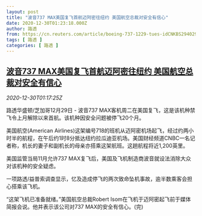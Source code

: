 ```yaml
---
layout: post
title: "波音737 MAX美国复飞首航迈阿密往纽约 美国航空总裁对安全有信心"
date: 2020-12-30T01:23:18.000Z
author: 路透
from: https://cn.reuters.com/article/boeing-737-1229-tues-idCNKBS294029
tags: [ 路透 ]
categories: [ 路透 ]
---
```

<!--1609291398000-->
[波音737 MAX美国复飞首航迈阿密往纽约 美国航空总裁对安全有信心](https://cn.reuters.com/article/boeing-737-1229-tues-idCNKBS294029)
------

<div>
<div><i>2020-12-30T01:17:25Z</i></div><p>路透华盛顿/芝加哥12月29日 - 波音737 MAX客机周二在美国复飞，这是该机种禁飞令上月解除以来首航。该机种因安全问题被停飞20个月。</p><p>美国航空(American Airlines)这架编号718的班机从迈阿密机场起飞，经过约两小时半的航程，在午后约1时8分抵达纽约拉瓜迪亚机场。美国财经频道CNBC一名记者称，机长的妻子和副机长的母亲亦搭乘这架航班。这趟航程将近1,200英里。</p><p>美国监管当局11月允许737 MAX复飞后，美国及飞机制造商波音就设法消除大众对该机种的安全疑虑。</p><p>一项路透/益普索调查显示，忆及造成停飞的两次致命坠机事故，逾半数乘客会担心搭乘该飞机。</p><p>“这架飞机已准备就绪。”美国航空总裁Robert Isom在飞机于迈阿密起飞前于媒体简报会说。他并表示该公司对737 MAX的安全有信心。(完)</p>
</div>
